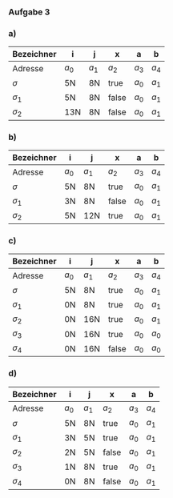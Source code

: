 ### Aufgabe 3

### a)
|Bezeichner|i|j|x|a|b|
|-|-|-|-|-|-|
|Adresse|$a_0$|$a_1$|$a_2$|$a_3$|$a_4$|
|$\sigma$|5N|8N|true|$a_0$|$a_1$|
|$\sigma_1$|5N|8N|false|$a_0$|$a_1$|
|$\sigma_2$|13N|8N|false|$a_0$|$a_1$|

### b)
|Bezeichner|i|j|x|a|b|
|-|-|-|-|-|-|
|Adresse|$a_0$|$a_1$|$a_2$|$a_3$|$a_4$|
|$\sigma$|5N|8N|true|$a_0$|$a_1$|
|$\sigma_1$|3N|8N|false|$a_0$|$a_1$|
|$\sigma_2$|5N|12N|true|$a_0$|$a_1$|

### c)
|Bezeichner|i|j|x|a|b|
|-|-|-|-|-|-|
|Adresse|$a_0$|$a_1$|$a_2$|$a_3$|$a_4$|
|$\sigma$|5N|8N|true|$a_0$|$a_1$|
|$\sigma_1$|0N|8N|true|$a_0$|$a_1$|
|$\sigma_2$|0N|16N|true|$a_0$|$a_1$|
|$\sigma_3$|0N|16N|true|$a_0$|$a_0$|
|$\sigma_4$|0N|16N|false|$a_0$|$a_0$|

### d)
|Bezeichner|i|j|x|a|b|
|-|-|-|-|-|-|
|Adresse|$a_0$|$a_1$|$a_2$|$a_3$|$a_4$|
|$\sigma$|5N|8N|true|$a_0$|$a_1$|
|$\sigma_1$|3N|5N|true|$a_0$|$a_1$|
|$\sigma_2$|2N|5N|false|$a_0$|$a_1$|
|$\sigma_3$|1N|8N|true|$a_0$|$a_1$|
|$\sigma_4$|0N|8N|false|$a_0$|$a_1$|
